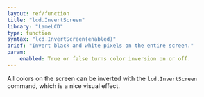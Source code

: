 ```yaml
---
layout: ref/function
title: "lcd.InvertScreen"
library: "LameLCD"
type: function
syntax: "lcd.InvertScreen(enabled)"
brief: "Invert black and white pixels on the entire screen."
param:
    enabled: True or false turns color inversion on or off.
---
```


All colors on the screen can be inverted with the `lcd.InvertScreen`
command, which is a nice visual effect.

